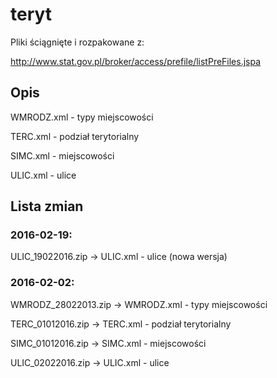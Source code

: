 # teryt
Pliki ściągnięte i rozpakowane z:

http://www.stat.gov.pl/broker/access/prefile/listPreFiles.jspa

## Opis
WMRODZ.xml - typy miejscowości

TERC.xml - podział terytorialny

SIMC.xml - miejscowości

ULIC.xml - ulice

## Lista zmian

### 2016-02-19:
ULIC_19022016.zip -> ULIC.xml - ulice (nowa wersja)

### 2016-02-02:
WMRODZ_28022013.zip -> WMRODZ.xml - typy miejscowości

TERC_01012016.zip -> TERC.xml - podział terytorialny

SIMC_01012016.zip -> SIMC.xml - miejscowości

ULIC_02022016.zip -> ULIC.xml - ulice


